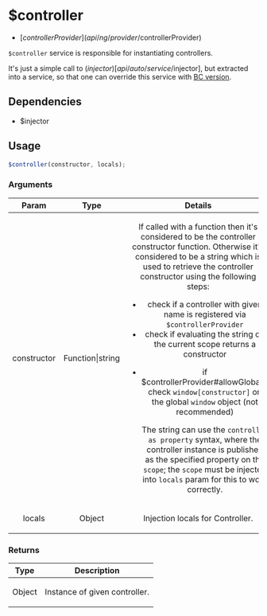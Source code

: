 



# $controller


* [$controllerProvider](api/ng/provider/$controllerProvider)








`$controller` service is responsible for instantiating controllers.

It's just a simple call to ($injector)[api/auto/service/$injector], but extracted into
a service, so that one can override this service with [BC version](https://gist.github.com/1649788).







## Dependencies


* $injector



  

## Usage
```js
$controller(constructor, locals);
```





### Arguments

| Param | Type | Details |
| :--: | :--: | :--: |
| constructor | Function&#124;string | <p>If called with a function then it&#39;s considered to be the controller constructor function. Otherwise it&#39;s considered to be a string which is used to retrieve the controller constructor using the following steps:</p> <ul> <li>check if a controller with given name is registered via <code>$controllerProvider</code></li> <li>check if evaluating the string on the current scope returns a constructor</li> <li><p>if $controllerProvider#allowGlobals, check <code>window[constructor]</code> on the global <code>window</code> object (not recommended)</p> <p>The string can use the <code>controller as property</code> syntax, where the controller instance is published as the specified property on the <code>scope</code>; the <code>scope</code> must be injected into <code>locals</code> param for this to work correctly.</p> </li> </ul>  |
| locals | Object | <p>Injection locals for Controller.</p>  |

### Returns

| Type | Description |
| :--: | :--: |
| Object | <p>Instance of given controller.</p>  |








